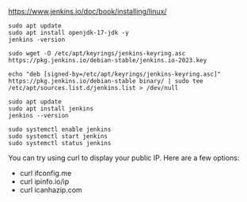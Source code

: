 https://www.jenkins.io/doc/book/installing/linux/

```
sudo apt update
sudo apt install openjdk-17-jdk -y
jenkins -version
```
```
sudo wget -O /etc/apt/keyrings/jenkins-keyring.asc https://pkg.jenkins.io/debian-stable/jenkins.io-2023.key

echo "deb [signed-by=/etc/apt/keyrings/jenkins-keyring.asc]"  https://pkg.jenkins.io/debian-stable binary/ | sudo tee /etc/apt/sources.list.d/jenkins.list > /dev/null
```

```
sudo apt update
sudo apt install jenkins
jenkins --version
```

```
sudo systemctl enable jenkins
sudo systemctl start jenkins
sudo systemctl status jenkins
```
You can try using curl to display your public IP. Here are a few options:
- curl ifconfig.me
- curl ipinfo.io/ip
- curl icanhazip.com

